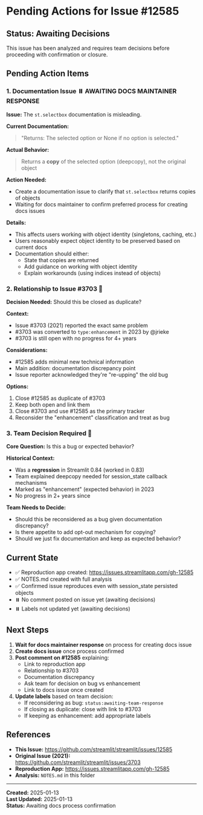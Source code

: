 # Pending Actions for Issue #12585

## Status: Awaiting Decisions

This issue has been analyzed and requires team decisions before proceeding with confirmation or closure.

## Pending Action Items

### 1. Documentation Issue ⏸️ **AWAITING DOCS MAINTAINER RESPONSE**

**Issue:** The `st.selectbox` documentation is misleading.

**Current Documentation:**
> "Returns: The selected option or None if no option is selected."

**Actual Behavior:**
> Returns a **copy** of the selected option (deepcopy), not the original object

**Action Needed:**
- Create a documentation issue to clarify that `st.selectbox` returns copies of objects
- Waiting for docs maintainer to confirm preferred process for creating docs issues

**Details:**
- This affects users working with object identity (singletons, caching, etc.)
- Users reasonably expect object identity to be preserved based on current docs
- Documentation should either:
  - State that copies are returned
  - Add guidance on working with object identity
  - Explain workarounds (using indices instead of objects)

### 2. Relationship to Issue #3703 🔗

**Decision Needed:** Should this be closed as duplicate?

**Context:**
- Issue #3703 (2021) reported the exact same problem
- #3703 was converted to `type:enhancement` in 2023 by @jrieke
- #3703 is still open with no progress for 4+ years

**Considerations:**
- #12585 adds minimal new technical information
- Main addition: documentation discrepancy point
- Issue reporter acknowledged they're "re-upping" the old bug

**Options:**
1. Close #12585 as duplicate of #3703
2. Keep both open and link them
3. Close #3703 and use #12585 as the primary tracker
4. Reconsider the "enhancement" classification and treat as bug

### 3. Team Decision Required 🤔

**Core Question:** Is this a bug or expected behavior?

**Historical Context:**
- Was a **regression** in Streamlit 0.84 (worked in 0.83)
- Team explained deepcopy needed for session_state callback mechanisms
- Marked as "enhancement" (expected behavior) in 2023
- No progress in 2+ years since

**Team Needs to Decide:**
- Should this be reconsidered as a bug given documentation discrepancy?
- Is there appetite to add opt-out mechanism for copying?
- Should we just fix documentation and keep as expected behavior?

## Current State

- ✅ Reproduction app created: https://issues.streamlitapp.com/gh-12585
- ✅ NOTES.md created with full analysis
- ✅ Confirmed issue reproduces even with session_state persisted objects
- ⏸️ No comment posted on issue yet (awaiting decisions)
- ⏸️ Labels not updated yet (awaiting decisions)

## Next Steps

1. **Wait for docs maintainer response** on process for creating docs issue
2. **Create docs issue** once process confirmed
3. **Post comment on #12585** explaining:
   - Link to reproduction app
   - Relationship to #3703
   - Documentation discrepancy
   - Ask team for decision on bug vs enhancement
   - Link to docs issue once created
4. **Update labels** based on team decision:
   - If reconsidering as bug: `status:awaiting-team-response`
   - If closing as duplicate: close with link to #3703
   - If keeping as enhancement: add appropriate labels

## References

- **This Issue:** https://github.com/streamlit/streamlit/issues/12585
- **Original Issue (2021):** https://github.com/streamlit/streamlit/issues/3703
- **Reproduction App:** https://issues.streamlitapp.com/gh-12585
- **Analysis:** `NOTES.md` in this folder

---

**Created:** 2025-01-13  
**Last Updated:** 2025-01-13  
**Status:** Awaiting docs process confirmation

